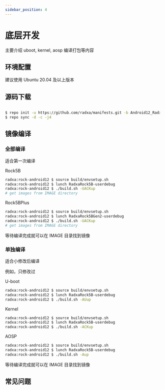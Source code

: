 ```yaml
---
sidebar_position: 4
---
```


# 底层开发

主要介绍 uboot, kernel, aosp 编译打包等内容

## 环境配置

建议使用 Ubuntu 20.04 及以上版本

## 源码下载

```bash

$ repo init -u https://github.com/radxa/manifests.git -b Android12_Radxa_rk14 -m rockchip-s-release.xml
$ repo sync -d -c -j4

```

## 镜像编译

### 全部编译

适合第一次编译

Rock5B

```bash
radxa:rock-android12 $ source build/envsetup.sh
radxa:rock-android12 $ lunch RadxaRock5B-userdebug
radxa:rock-android12 $ ./build.sh -UACKup
# get images from IMAGE directory
```

Rock5BPlus

```bash
radxa:rock-android12 $ source build/envsetup.sh
radxa:rock-android12 $ lunch RadxaRock5BGen2-userdebug
radxa:rock-android12 $ ./build.sh -UACKup
# get images from IMAGE directory
```

等待编译完成就可以在 IMAGE 目录找到镜像

### 单独编译

适合小修改后编译

例如，只修改过

U-boot

```bash
radxa:rock-android12 $ source build/envsetup.sh
radxa:rock-android12 $ lunch RadxaRock5B-userdebug
radxa:rock-android12 $ ./build.sh -AUup

```

Kernel

```bash
radxa:rock-android12 $ source build/envsetup.sh
radxa:rock-android12 $ lunch RadxaRock5B-userdebug
radxa:rock-android12 $ ./build.sh -ACKup
```

AOSP

```bash
radxa:rock-android12 $ source build/envsetup.sh
radxa:rock-android12 $ lunch RadxaRock5B-userdebug
radxa:rock-android12 $ ./build.sh -Aup
```

等待编译完成就可以在 IMAGE 目录找到镜像

## 常见问题
